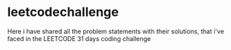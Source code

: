 # leetcodechallenge
Here i have shared all the problem statements with their solutions, that i've faced in the LEETCODE 31 days coding challenge 

